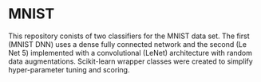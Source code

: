 # MNIST 
This repository conists of two classifiers for the MNIST data set. The first (MNIST DNN) uses a dense fully connected network and the second (Le Net 5) implemented with a convolutional (LeNet) architecture with random data augmentations. Scikit-learn wrapper classes were created to simplify hyper-parameter tuning and scoring.

